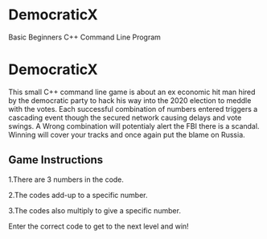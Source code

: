 # DemocraticX

Basic Beginners C++ Command Line Program 

# DemocraticX 

 This small C++ command line game is about an ex economic hit man hired by the democratic party to hack his way into the 2020 election to meddle with the votes. 
 Each successful combination of numbers entered triggers a cascading event though the secured network causing delays and vote swings. 
 A Wrong combination will potentialy alert the FBI there is a scandal. Winning will cover your tracks and once again put the blame on Russia.
 
 ## Game Instructions
 
  1.There are 3 numbers in the code.
  
  2.The codes add-up to a specific number.
  
  3.The codes also multiply to give a specific number.
  
  Enter the correct code to get to the next level and win! 
